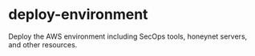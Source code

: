 # deploy-environment
Deploy the AWS environment including SecOps tools, honeynet servers, and other resources.
